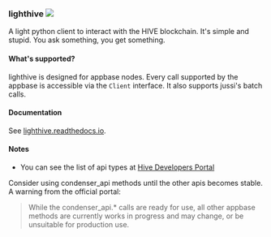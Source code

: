 ### lighthive <img src="https://travis-ci.org/emre/lighthive.svg?branch=master">

A light python client to interact with the HIVE blockchain. It's simple and stupid. You ask something, you get something.

#### What's supported?

lighthive is designed for appbase nodes. Every call supported by the appbase is
accessible via the ```Client``` interface. It also supports jussi's batch calls.

#### Documentation

See [lighthive.readthedocs.io](https://lighthive.readthedocs.io/en/latest/).

#### Notes

- You can see the list of api types at [Hive Developers Portal](https://developers.hive.io/apidefinitions/#apidefinitions-condenser-api)

Consider using condenser_api methods until the other apis becomes stable. A warning from the official portal:

> While the condenser_api.* calls are ready for use, all other appbase methods are currently works in progress and may change, or be unsuitable for production use.

